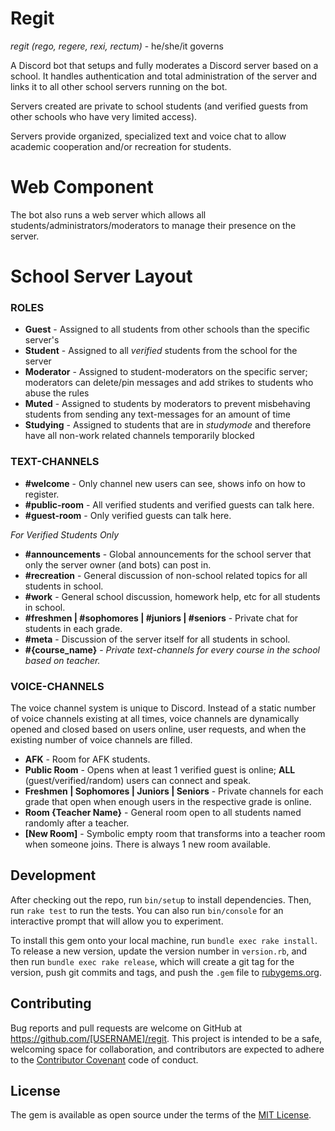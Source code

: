# Regit
*regit (rego, regere, rexi, rectum)* - he/she/it governs

A Discord bot that setups and fully moderates a Discord server based on a school. It handles authentication and total administration of the server and links it to all other school servers
running on the bot.

Servers created are private to school students (and verified guests from other schools who have very limited access).

Servers provide organized, specialized text and voice chat to allow academic cooperation and/or recreation for students. 

# Web Component
The bot also runs a web server which allows all students/administrators/moderators to manage their presence on the server.

# School Server Layout

### ROLES
- **Guest** - Assigned to all students from other schools than the specific server's
- **Student** - Assigned to all *verified* students from the school for the server
- **Moderator** - Assigned to student-moderators on the specific server; moderators can delete/pin messages and add strikes to students who abuse the rules
- **Muted** - Assigned to students by moderators to prevent misbehaving students from sending any text-messages for an amount of time
- **Studying** - Assigned to students that are in *studymode* and therefore have all non-work related channels temporarily blocked

### TEXT-CHANNELS
- **#welcome** - Only channel new users can see, shows info on how to register.
- **#public-room** - All verified students and verified guests can talk here.
- **#guest-room** - Only verified guests can talk here.

*For Verified Students Only*
- **#announcements** - Global announcements for the school server that only the server owner (and bots) can post in.
- **#recreation** - General discussion of non-school related topics for all students in school.
- **#work** - General school discussion, homework help, etc for all students in school.
- **#freshmen | #sophomores | #juniors | #seniors** - Private chat for students in each grade.
- **#meta** - Discussion of the server itself for all students in school.
- **#{course_name}** - *Private text-channels for every course in the school based on teacher.*

### VOICE-CHANNELS
The voice channel system is unique to Discord. Instead of a static number of voice channels existing at all times, voice channels are dynamically
opened and closed based on users online, user requests, and when the existing number of voice channels are filled.
- **AFK** - Room for AFK students.
- **Public Room** - Opens when at least 1 verified guest is online; **ALL** (guest/verified/random) users can connect and speak.
- **Freshmen | Sophomores | Juniors | Seniors** - Private channels for each grade that open when enough users in the respective grade is online.
- **Room {Teacher Name}** - General room open to all students named randomly after a teacher.
- **[New Room]** - Symbolic empty room that transforms into a teacher room when someone joins. There is always 1 new room available.

## Development

After checking out the repo, run `bin/setup` to install dependencies. Then, run `rake test` to run the tests. You can also run `bin/console` for an interactive prompt that will allow you to experiment.

To install this gem onto your local machine, run `bundle exec rake install`. To release a new version, update the version number in `version.rb`, and then run `bundle exec rake release`, which will create a git tag for the version, push git commits and tags, and push the `.gem` file to [rubygems.org](https://rubygems.org).

## Contributing

Bug reports and pull requests are welcome on GitHub at https://github.com/[USERNAME]/regit. This project is intended to be a safe, welcoming space for collaboration, and contributors are expected to adhere to the [Contributor Covenant](http://contributor-covenant.org) code of conduct.


## License

The gem is available as open source under the terms of the [MIT License](http://opensource.org/licenses/MIT).

